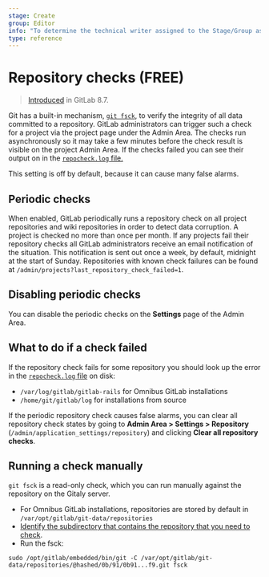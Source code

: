 ```yaml
---
stage: Create
group: Editor
info: "To determine the technical writer assigned to the Stage/Group associated with this page, see https://about.gitlab.com/handbook/engineering/ux/technical-writing/#assignments"
type: reference
---
```


# Repository checks **(FREE)**

> [Introduced](https://gitlab.com/gitlab-org/gitlab-foss/-/merge_requests/3232) in GitLab 8.7.

Git has a built-in mechanism, [`git fsck`](https://git-scm.com/docs/git-fsck), to verify the
integrity of all data committed to a repository. GitLab administrators
can trigger such a check for a project via the project page under the
Admin Area. The checks run asynchronously so it may take a few minutes
before the check result is visible on the project Admin Area. If the
checks failed you can see their output on in the
[`repocheck.log` file.](logs.md#repochecklog)

This setting is off by default, because it can cause many false alarms.

## Periodic checks

When enabled, GitLab periodically runs a repository check on all project
repositories and wiki repositories in order to detect data corruption.
A project is checked no more than once per month. If any projects
fail their repository checks all GitLab administrators receive an email
notification of the situation. This notification is sent out once a week,
by default, midnight at the start of Sunday. Repositories with known check
failures can be found at `/admin/projects?last_repository_check_failed=1`.

## Disabling periodic checks

You can disable the periodic checks on the **Settings** page of the Admin Area.

## What to do if a check failed

If the repository check fails for some repository you should look up the error
in the [`repocheck.log` file](logs.md#repochecklog) on disk:

- `/var/log/gitlab/gitlab-rails` for Omnibus GitLab installations
- `/home/git/gitlab/log` for installations from source

If the periodic repository check causes false alarms, you can clear all repository check states by
going to **Admin Area > Settings > Repository**
(`/admin/application_settings/repository`) and clicking **Clear all repository checks**.

## Running a check manually

`git fsck` is a read-only check, which you can run manually against the repository on the
Gitaly server.

- For Omnibus GitLab installations, repositories are stored by default in `/var/opt/gitlab/git-data/repositories`
- [Identify the subdirectory that contains the repository that you need to check](repository_storage_types.md#from-project-name-to-hashed-path).
- Run the fsck:

```
sudo /opt/gitlab/embedded/bin/git -C /var/opt/gitlab/git-data/repositories/@hashed/0b/91/0b91...f9.git fsck
```
